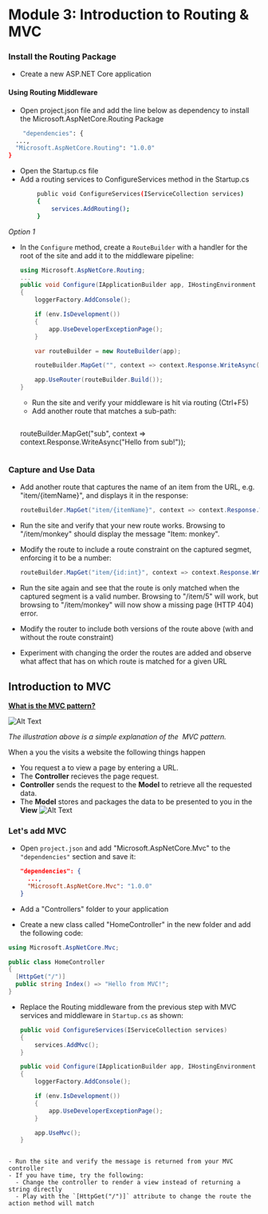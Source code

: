 # Module 3: Introduction to Routing & MVC 

### Install the Routing Package 

- Create a new ASP.NET Core application 

#### Using Routing Middleware

- Open  project.json file and add the line below as dependency to install the Microsoft.AspNetCore.Routing Package
```sh
    "dependencies": {
  ...,
  "Microsoft.AspNetCore.Routing": "1.0.0"
}
```
- Open the Startup.cs file
- Add a routing services to ConfigureServices method in the Startup.cs
```sh
        public void ConfigureServices(IServiceCollection services)
        {
            services.AddRouting();
        }
```
*Option 1*
- In the `Configure` method, create a `RouteBuilder` with a handler for the root of the site and add it to the middleware pipeline:
  
  ``` c#
  using Microsoft.AspNetCore.Routing;
  ...
  public void Configure(IApplicationBuilder app, IHostingEnvironment env, ILoggerFactory loggerFactory)
  {
      loggerFactory.AddConsole();

      if (env.IsDevelopment())
      {
          app.UseDeveloperExceptionPage();
      }

      var routeBuilder = new RouteBuilder(app);

      routeBuilder.MapGet("", context => context.Response.WriteAsync("Hello from Routing!"));

      app.UseRouter(routeBuilder.Build());
  }
  ```
  - Run the site and verify your middleware is hit via routing (Ctrl+F5)
  - Add another route that matches a sub-path:
    ``` c#
  routeBuilder.MapGet("sub", context => context.Response.WriteAsync("Hello from sub!"));
  ```
  
### Capture and Use Data 
- Add another route that captures the name of an item from the URL, e.g. "item/{itemName}", and displays it in the response:
  
  ``` c#
  routeBuilder.MapGet("item/{itemName}", context => context.Response.WriteAsync($"Item: {context.GetRouteValue("itemName")}"));
  ```
-  Run the site and verify that your new route works. Browsing to "/item/monkey" should display the message "Item: monkey".
- Modify the route to include a route constraint on the captured segmet, enforcing it to be a number:
  
  ``` c#
  routeBuilder.MapGet("item/{id:int}", context => context.Response.WriteAsync($"Item ID: {context.GetRouteValue("id")}"));
  ```
-  Run the site again and see that the route is only matched when the captured segment is a valid number. Browsing to "/item/5" will work, but browsing to "/item/monkey" will now show a missing page (HTTP 404) error.
-  Modify the router to include both versions of the route above (with and without the route constraint)
- Experiment with changing the order the routes are added and observe what affect that has on which route is matched for a given URL

## Introduction to MVC 

**[What is the MVC pattern?](https://docs.asp.net/en/latest/mvc/overview.html)**

![Alt Text](https://github.com/LadyNaggaga/ASP.NETCoreMVA/blob/master/Images/MVC.png)

*The illustration above is a simple explanation of the  MVC pattern.*

When a you the visits a website the following things happen 
- You request a to view a page by entering a URL. 
- The **Controller** recieves the page request. 
- **Controller** sends the request to the **Model** to retrieve all the requested data.
- The **Model** stores and packages the data to be presented to you in the **View**
![Alt Text](https://github.com/LadyNaggaga/ASP.NETCoreMVA/blob/master/Images/Pattern.png)

### Let's add MVC 
- Open `project.json` and add "Microsoft.AspNetCore.Mvc" to the `"dependencies"` section and save it:

  ``` JSON
  "dependencies": {
    ...,
    "Microsoft.AspNetCore.Mvc": "1.0.0"
  }
  ```
- Add a "Controllers" folder to your application
- Create a new class called "HomeController" in the new folder and add the following code:

``` c#
using Microsoft.AspNetCore.Mvc;

public class HomeController
{
  [HttpGet("/")]
  public string Index() => "Hello from MVC!";
}
```
- Replace the Routing middleware from the previous step with MVC services and middleware in `Startup.cs` as shown:

  ``` c#
  public void ConfigureServices(IServiceCollection services)
  {
      services.AddMvc();
  }
  
  public void Configure(IApplicationBuilder app, IHostingEnvironment env, ILoggerFactory loggerFactory)
  {
      loggerFactory.AddConsole();

      if (env.IsDevelopment())
      {
          app.UseDeveloperExceptionPage();
      }

      app.UseMvc();
  }
```

- Run the site and verify the message is returned from your MVC controller
- If you have time, try the following:
  - Change the controller to render a view instead of returning a string directly
  - Play with the `[HttpGet("/")]` attribute to change the route the action method will match





